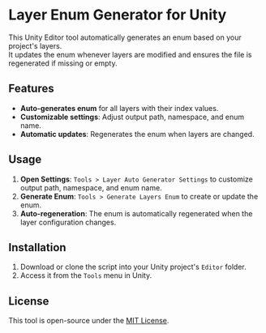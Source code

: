 # Layer Enum Generator for Unity

This Unity Editor tool automatically generates an enum based on your project's layers.  
It updates the enum whenever layers are modified and ensures the file is regenerated if missing or empty.

## Features

- **Auto-generates enum** for all layers with their index values.
- **Customizable settings**: Adjust output path, namespace, and enum name.
- **Automatic updates**: Regenerates the enum when layers are changed.

## Usage

1. **Open Settings**: `Tools > Layer Auto Generator Settings` to customize output path, namespace, and enum name.
2. **Generate Enum**: `Tools > Generate Layers Enum` to create or update the enum.
3. **Auto-regeneration**: The enum is automatically regenerated when the layer configuration changes.

## Installation

1. Download or clone the script into your Unity project's `Editor` folder.
2. Access it from the `Tools` menu in Unity.

## License

This tool is open-source under the [MIT License](LICENSE).
